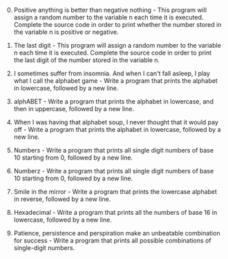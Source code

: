 0. Positive anything is better than negative nothing - This program will assign a random number to the variable n each time it is executed. Complete the source code in order to print whether the number stored in the variable n is positive or negative.



1. The last digit - This program will assign a random number to the variable n each time it is executed. Complete the source code in order to print the last digit of the number stored in the variable n.



2. I sometimes suffer from insomnia. And when I can't fall asleep, I play what I call the alphabet game - Write a program that prints the alphabet in lowercase, followed by a new line.



3. alphABET - Write a program that prints the alphabet in lowercase, and then in uppercase, followed by a new line.



4. When I was having that alphabet soup, I never thought that it would pay off - Write a program that prints the alphabet in lowercase, followed by a new line.



5. Numbers - Write a program that prints all single digit numbers of base 10 starting from 0, followed by a new line.



6. Numberz - Write a program that prints all single digit numbers of base 10 starting from 0, followed by a new line.



7. Smile in the mirror - Write a program that prints the lowercase alphabet in reverse, followed by a new line.



8. Hexadecimal - Write a program that prints all the numbers of base 16 in lowercase, followed by a new line.



9. Patience, persistence and perspiration make an unbeatable combination for success - Write a program that prints all possible combinations of single-digit numbers.





